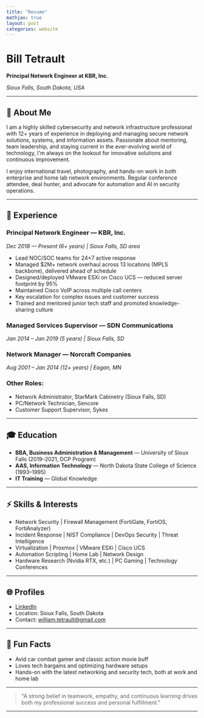 ```yaml
---
title: "Resume"
mathjax: true
layout: post
categories: website
---
```



# Bill Tetrault

**Principal Network Engineer at KBR, Inc.**

_Sioux Falls, South Dakota, USA_

---

## 👋 About Me

I am a highly skilled cybersecurity and network infrastructure professional with 12+ years of experience in deploying and managing secure network solutions, systems, and information assets. Passionate about mentoring, team leadership, and staying current in the ever-evolving world of technology, I'm always on the lookout for innovative solutions and continuous improvement.

I enjoy international travel, photography, and hands-on work in both enterprise and home lab network environments. Regular conference attendee, deal hunter, and advocate for automation and AI in security operations.

---

## 💼 Experience

### Principal Network Engineer — KBR, Inc.
*Dec 2018 — Present (6+ years) | Sioux Falls, SD area*

- Lead NOC/SOC teams for 24×7 active response
- Managed $2M+ network overhaul across 13 locations (MPLS backbone), delivered ahead of schedule
- Designed/deployed VMware ESXi on Cisco UCS — reduced server footprint by 95%
- Maintained Cisco VoIP across multiple call centers
- Key escalation for complex issues and customer success
- Trained and mentored junior tech staff and promoted knowledge-sharing culture

### Managed Services Supervisor — SDN Communications
*Jan 2014 – Jan 2019 (5 years) | Sioux Falls, SD*

### Network Manager — Norcraft Companies
*Aug 2001 – Jan 2014 (12+ years) | Eagan, MN*

### Other Roles:
- Network Administrator, StarMark Cabinetry (Sioux Falls, SD)
- PC/Network Technician, Sencore
- Customer Support Supervisor, Sykes

---

## 🎓 Education

- **BBA, Business Administration & Management** — University of Sioux Falls (2019–2021, DCP Program)
- **AAS, Information Technology** — North Dakota State College of Science (1993–1995)
- **IT Training** — Global Knowledge

---

## ⚡ Skills & Interests

- Network Security | Firewall Management (FortiGate, FortiOS, FortiAnalyzer)
- Incident Response | NIST Compliance | DevOps Security | Threat Intelligence
- Virtualization | Proxmox | VMware ESXi | Cisco UCS
- Automation Scripting | Home Lab | Network Design
- Hardware Research (Nvidia RTX, etc.) | PC Gaming | Technology Conferences

---

## 🌐 Profiles

- [LinkedIn](https://www.linkedin.com/in/bill-tetrault-9a762a6b)
- Location: Sioux Falls, South Dakota
- Contact: william.tetrault@gmail.com

---

## 📢 Fun Facts

- Avid car combat gamer and classic action movie buff
- Loves tech bargains and optimizing hardware setups
- Hands-on with the latest networking and security tech, both at work and home lab

---

> "A strong belief in teamwork, empathy, and continuous learning drives both my professional success and personal fulfillment."

---

<!-- Optionally: add GitHub stats, pinned repos, or a greeting here -->
